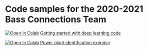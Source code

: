 # Code samples for the 2020-2021 Bass Connections Team

[![Open In Colab](https://colab.research.google.com/assets/colab-badge.svg)](https://colab.research.google.com/github/kylebradbury/bc-tutorials/blob/master/00-getting-started.ipynb) [Getting started with deep learning code](https://github/kylebradbury/bc-tutorials/blob/master/00-getting-started.ipynb)

[![Open In Colab](https://colab.research.google.com/assets/colab-badge.svg)](https://colab.research.google.com/github/kylebradbury/bc-tutorials/blob/master/01-power-plant-identification.ipynb) [Power plant identification exercise](https://github/kylebradbury/bc-tutorials/blob/master/01-power-plant-identification.ipynb)